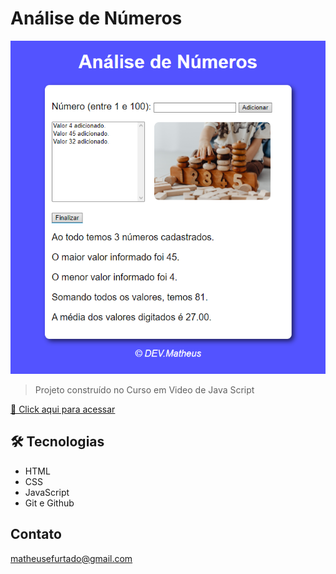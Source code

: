 # Análise de Números

![preview](./.github/preview.png)


> Projeto construído no Curso em Video de Java Script

[🔗 Click aqui para acessar](https://matheusfurts.github.io/)

## 🛠 Tecnologias

- HTML
- CSS
- JavaScript
- Git e Github

## Contato

matheusefurtado@gmail.com
